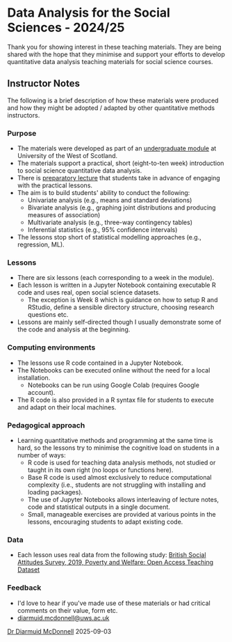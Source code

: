 # Data Analysis for the Social Sciences - 2024/25

Thank you for showing interest in these teaching materials. They are being shared with the hope that they minimise and support your efforts to develop quantitative data analysis teaching materials for social science courses.

## Instructor Notes

The following is a brief description of how these materials were produced and how they might be adopted / adapted by other quantitative methods instructors.

### Purpose

* The materials were developed as part of an [undergraduate module](https://psmd.uws.ac.uk/UWS/Module-Descriptors/Education-and-Social-Sciences/Year-3/SOCY09055%20Data%20Analysis%20for%20Social%20Sciences.pdf) at University of the West of Scotland.
* The materials support a practical, short (eight-to-ten week) introduction to social science quantitative data analysis.
* There is [preparatory lecture](./lectures/) that students take in advance of engaging with the practical lessons.
* The aim is to build students' ability to conduct the following:
	* Univariate analysis (e.g., means and standard deviations)
	* Bivariate analysis (e.g., graphing joint distributions and producing measures of association)
	* Multivariate analysis (e.g., three-way contingency tables)
	* Inferential statistics (e.g., 95% confidence intervals)
* The lessons stop short of statistical modelling approaches (e.g., regression, ML).

### Lessons

* There are six lessons (each corresponding to a week in the module).
* Each lesson is written in a Jupyter Notebook containing executable R code and uses real, open social science datasets.
	* The exception is Week 8 which is guidance on how to setup R and RStudio, define a sensible directory structure, choosing research questions etc.
* Lessons are mainly self-directed though I usually demonstrate some of the code and analysis at the beginning.

### Computing environments

* The lessons use R code contained in a Jupyter Notebook.
* The Notebooks can be executed online without the need for a local installation.
	* Notebooks can be run using Google Colab (requires Google account).
* The R code is also provided in a R syntax file for students to execute and adapt on their local machines.

### Pedagogical approach

* Learning quantitative methods and programming at the same time is hard, so the lessons try to minimise the cognitive load on students in a number of ways:
	* R code is used for teaching data analysis methods, not studied or taught in its own right (no loops or functions here).
	* Base R code is used almost exclusively to reduce computational complexity (i.e., students are not struggling with installing and loading packages).
	* The use of Jupyter Notebooks allows interleaving of lecture notes, code and statistical outputs in a single document.
	* Small, manageable exercises are provided at various points in the lessons, encouraging students to adapt existing code.
	
### Data

* Each lesson uses real data from the following study: [British Social Attitudes Survey, 2019, Poverty and Welfare: Open Access Teaching Dataset](https://doi.org/10.5255/UKDA-SN-8850-1)

### Feedback

* I'd love to hear if you've made use of these materials or had critical comments on their value, form etc.
* [diarmuid.mcdonnell@uws.ac.uk](mailto:diarmuid.mcdonnell@uws.ac.uk)

[Dr Diarmuid McDonnell](https://research-portal.uws.ac.uk/en/persons/diarmuid-mcdonnell)
2025-09-03